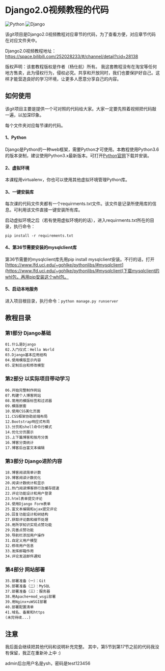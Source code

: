 # Django2.0视频教程的代码
![Python](https://img.shields.io/badge/Python-3.x-519dd9.svg)
![Django](https://img.shields.io/badge/Django-2.x-519dd9.svg)

该git项目是Django2.0视频教程对应章节的代码，为了查看方便，对应章节代码在对应文件夹中。

Django2.0视频教程地址：https://space.bilibili.com/252028233/#/channel/detail?cid=28138

版权声明：该套教程版权是作者（杨仕航）所有。
我这套教程没有在淘宝等任何地方售卖，此为侵权行为，侵权必究。共享和开放同时，我们也要保护好自己。这样才能营造良好的学习环境，让更多人愿意分享自己的内容。

## 如何使用
该git项目主要是提供一个可对照的代码给大家。大家一定要先照着视频把代码敲一遍，以加深印象。

每个文件夹对应每节课的代码。

#### 1、Python
Django是Python的一种web框架，需要Python才可使用。本教程使用Python3.6的版本录制，建议使用Python3.x最新版本。可打开[Python官网](https://www.python.org/downloads/)下载并安装。

#### 2、虚拟环境
本课程用virtualenv，你也可以使用其他虚拟环境管理Python库。

#### 3、一键安装库
每次课的代码文件夹都有一个requirments.txt文件。该文件是记录所使用库的信息。可利用该文件直接一键安装所有库。

启动虚拟环境之后（若有使用虚拟环境的的话），进入requirments.txt所在的目录，执行命令：

```pip install -r requirements.txt```

#### 4、第36节需要安装的mysqlclient库
第36节需要的mysqlclient库先用pip install mysqlclient安装。不行的话，打开[https://www.lfd.uci.edu/~gohlke/pythonlibs/#mysqlclient](https://www.lfd.uci.edu/~gohlke/pythonlibs/#mysqlclient)下载mysqlclient的whl包，再用pip安装这个whl包。

#### 5、启动本地服务
进入项目根目录，执行命令：```python manage.py runserver```


## 教程目录
### 第1部分 Django基础
    01.什么是Django
    02.入门仪式：Hello World
    03.Django基本应用结构
    04.使用模版显示内容
    05.定制后台和修改模型


### 第2部分 以实际项目带动学习
    06.开始完整制作网站
    07.构建个人博客网站
    08.常用的模版标签和过滤器
    09.模版嵌套
    10.使用CSS美化页面
    11.CSS框架协助前端布局
    12.Bootstrap响应式布局
    13.分页和shell命令行模式
    14.优化分页展示
    15.上下篇博客和按月分类
    16.博客分类统计
    17.博客后台富文本编辑


### 第3部分 Django进阶内容
    18.博客阅读简单计数
    19.博客阅读计数优化
    20.阅读计数统计和显示
    21.热门阅读博客排行及缓存提速
    22.评论功能设计和用户登录
    23.html表单提交评论
    24.使用Django Form表单
    25.富文本编辑和ajax提交评论
    26.回复功能设计和树结构
    27.获取评论数和细节处理
    28.用所学知识实现点赞功能
    29.完善点赞功能
    30.导航栏添加用户操作
    31.自定义用户模型
    32.修改用户信息
    33.发挥邮箱作用
    34.评论发送邮件通知


### 第4部分 网站部署
    35.部署准备（一）：Git
    36.部署准备（二）：MySQL
    37.部署准备（三）：服务器
    38.用Apache+mod_wsgi部署
    39.用Nginx+uWSGI部署
    40.部署配置清单
    41.域名、备案和https
    (未完待续...)

## 注意
我后面会继续把其他代码和说明补充完整。
其中，第5节到第17节之前的代码我没有保留，我正在重新补上中 :)

admin后台用户名是ysh，密码是test123456
